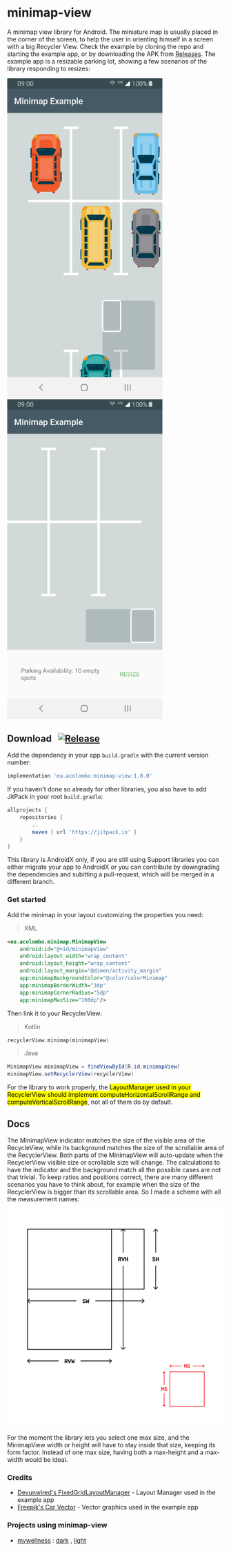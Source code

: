 # minimap-view

A minimap view library for Android. The miniature map is usually placed in the corner of the screen, to help the user in orienting himself in a screen with a big Recycler View. Check the example by cloning the repo and starting the example app, or by downloading the APK from [Releases](https://github.com/acolombo25/minimap-view/releases). The example app is a resizable parking lot, showing a few scenarios of the library responding to resizes:

<img src="docs/screenshots/ex-1.jpg" width="360"> <img src="docs/screenshots/ex-2.jpg" width="360">

## Download &nbsp; [![Release](https://jitpack.io/v/eu.acolombo/minimap-view.svg)](https://jitpack.io/#eu.acolombo/minimap-view)

Add the dependency in your app  `build.gradle` with the current version number:
```gradle
implementation 'eu.acolombo:minimap-view:1.0.0'
```

If you haven't done so already for other libraries, you also have to add JitPack in your root `build.gradle`:
```gradle
allprojects {
    repositories {
        ..
        maven { url 'https://jitpack.io' }
    }
}
```

This library is AndroidX only, if you are still using Support libraries you can either migrate your app to AndroidX or you can contribute by downgrading the dependencies and subitting a pull-request, which will be merged in a different branch.

### Get started
Add the minimap in your layout customizing the properties you need:
> XML
```xml
<eu.acolombo.minimap.MinimapView
    android:id="@+id/minimapView"
    android:layout_width="wrap_content"
    android:layout_height="wrap_content"
    android:layout_margin="@dimen/activity_margin"
    app:minimapBackgroundColor="@color/colorMinimap"
    app:minimapBorderWidth="3dp"
    app:minimapCornerRadius="5dp"
    app:minimapMaxSize="160dp"/>
```
Then link it to your RecyclerView:
> Kotlin
```kotlin
recyclerView.minimap(minimapView)
```
> Java
```java
MinimapView minimapView = findViewById(R.id.minimapView)
minimapView.setRecyclerView(recyclerView)
```

For the library to work properly, the <mark>LayoutManager used in your RecyclerView should implement computeHorizontalScrollRange and computeVerticalScrollRange</mark>, not all of them do by default.

## Docs

The MinimapView indicator matches the size of the visible area of the RecycleView, while its background matches the size of the scrollable area of the RecyclerView. Both parts of the MinimapView will auto-update when the RecyclerView visible size or scrollable size will change. The calculations to have the indicator and the background match all the possible cases are not that trivial. To keep ratios and positions correct, there are many different scenarios you have to think about, for example when the size of the RecyclerView is bigger than its scrollable area. So I made a scheme with all the measurement names:

<img src="docs/scheme.svg" width="600">

For the moment the library lets you select one max size, and the MinimapView width or height will have to stay inside that size, keeping its form factor. Instead of one max size, having both a max-height and a max-width would be ideal.

### Credits
- [Devunwired's FixedGridLayoutManager](https://github.com/devunwired/recyclerview-playground) - Layout Manager used in the example app
- [Freepik's Car Vector](https://www.freepik.com/free-vector/top-view-of-flat-cars-on-parking-lot_1349624.htm) - Vector graphics used in the example app

### Projects using minimap-view
- [mywellness](https://play.google.com/store/apps/details?id=com.technogym.mywellness) : [dark](docs/screenshots/mw-b.png) , [light](docs/screenshots/mw-w.png)
